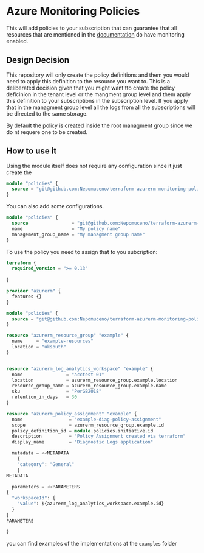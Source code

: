 # Azure Monitoring Policies

This will add policies to your subscription that can guarantee that all resources that are mentioned in the [documentation](https://docs.microsoft.com/en-us/azure/azure-monitor/platform/resource-logs-categories) do have monitoring enabled.

## Design Decision

This repository will only create the policy definitions and them you would need to apply this definition to the resource you want to. This is a deliberated decision given that you might want tto create the policy deficinion in the tenant level or the mangment group level and them apply this definition to your subscriptions in the subscription level. If you apply that in the managment group level all the logs from all the subscriptions will be directed to the same storage.

By default the policy is created inside the root managment group since we do nt requere one to be created.

## How to use it

Using the module itself does not require any configuration since it just create the  

```terraform
module "policies" {
  source = "git@github.com:Nepomuceno/terraform-azurerm-monitoring-policies.git"
}
```

You can also add some configurations.

```terraform
module "policies" {
  source                = "git@github.com:Nepomuceno/terraform-azurerm-monitoring-policies.git"
  name                  = "My policy name"
  management_group_name = "My managment group name"
}
```

To use the policy you need to assign that to you subcription:

```terraform
terraform {
  required_version = ">= 0.13"
  
}

provider "azurerm" {
  features {}
}

module "policies" {
  source = "git@github.com:Nepomuceno/terraform-azurerm-monitoring-policies.git"
}

resource "azurerm_resource_group" "example" {
  name     = "example-resources"
  location = "uksouth"
}


resource "azurerm_log_analytics_workspace" "example" {
  name                = "acctest-01"
  location            = azurerm_resource_group.example.location
  resource_group_name = azurerm_resource_group.example.name
  sku                 = "PerGB2018"
  retention_in_days   = 30
}

resource "azurerm_policy_assignment" "example" {
  name                 = "example-diag-policy-assignment"
  scope                = azurerm_resource_group.example.id
  policy_definition_id = module.policies.initiative.id
  description          = "Policy Assignment created via terraform"
  display_name         = "Diagnostic Logs application"

  metadata = <<METADATA
    {
    "category": "General"
    }
METADATA

  parameters = <<PARAMETERS
{
  "workspaceId": {
    "value": ${azurerm_log_analytics_workspace.example.id}
  }
}
PARAMETERS

}
```

you can find examples of the implementations at the `examples` folder
